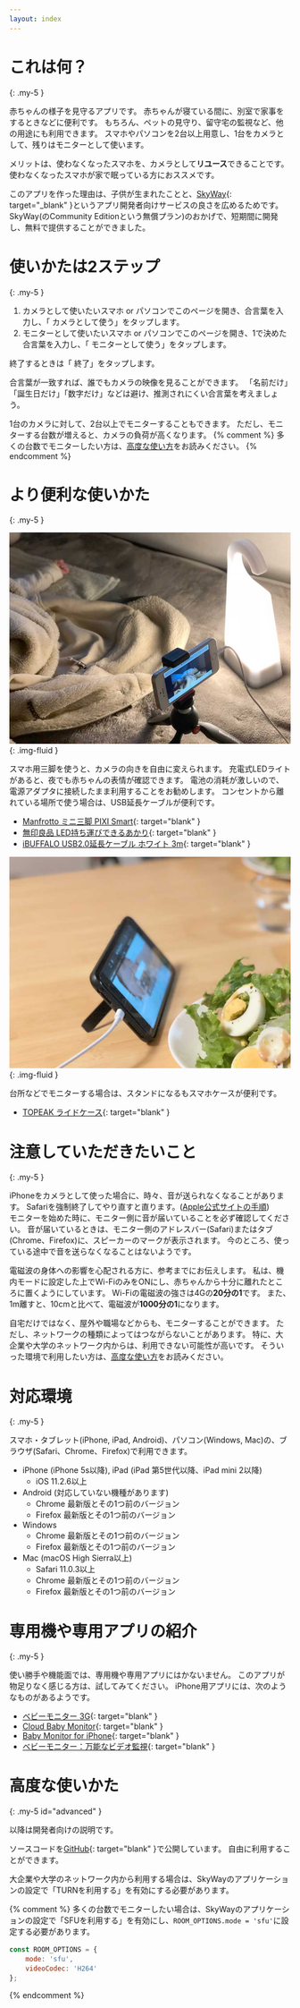 ```yaml
---
layout: index
---
```

# これは何？
{: .my-5 }

赤ちゃんの様子を見守るアプリです。
赤ちゃんが寝ている間に、別室で家事をするときなどに便利です。
もちろん、ペットの見守り、留守宅の監視など、他の用途にも利用できます。
スマホやパソコンを2台以上用意し、1台をカメラとして、残りはモニターとして使います。

メリットは、使わなくなったスマホを、カメラとして**リユース**できることです。
使わなくなったスマホが家で眠っている方におススメです。

このアプリを作った理由は、子供が生まれたことと、[SkyWay](https://webrtc.ecl.ntt.com/){: target="_blank" }というアプリ開発者向けサービスの良さを広めるためです。
SkyWay(のCommunity Editionという無償プラン)のおかげで、短期間に開発し、無料で提供することができました。

# 使いかたは2ステップ
{: .my-5 }

1. カメラとして使いたいスマホ or パソコンでこのページを開き、合言葉を入力し、「<span class="oi oi-video" title="video" aria-hidden="true"></span> カメラとして使う」をタップします。
2. モニターとして使いたいスマホ or パソコンでこのページを開き、1で決めた合言葉を入力し、「<span class="oi oi-monitor" title="monitor" aria-hidden="true"></span> モニターとして使う」をタップします。

終了するときは「<span class="oi oi-circle-x" title="close" aria-hidden="true"></span> 終了」をタップします。

合言葉が一致すれば、誰でもカメラの映像を見ることができます。
「名前だけ」「誕生日だけ」「数字だけ」などは避け、推測されにくい合言葉を考えましょう。

1台のカメラに対して、2台以上でモニターすることもできます。
ただし、モニターする台数が増えると、カメラの負荷が高くなります。
{% comment %}
多くの台数でモニターしたい方は、[高度な使い方](#advanced)をお読みください。
{% endcomment %}

# より便利な使いかた
{: .my-5 }

![camera](camera.jpg){: .img-fluid }

スマホ用三脚を使うと、カメラの向きを自由に変えられます。
充電式LEDライトがあると、夜でも赤ちゃんの表情が確認できます。
電池の消耗が激しいので、電源アダプタに接続したまま利用することをお勧めします。
コンセントから離れている場所で使う場合は、USB延長ケーブルが便利です。

- [Manfrotto ミニ三脚 PIXI Smart](https://www.amazon.co.jp/dp/B0169SORBO/){: target="blank" }
- [無印良品 LED持ち運びできるあかり](https://lohaco.jp/product/9741156/){: target="blank" }
- [iBUFFALO USB2.0延長ケーブル ホワイト 3m](https://www.amazon.co.jp/dp/B007STDM2O/){: target="blank" }

![monitor](monitor.jpg){: .img-fluid }

台所などでモニターする場合は、スタンドになるもスマホケースが便利です。

- [TOPEAK ライドケース](https://www.amazon.co.jp/dp/B06XCQBVYY/){: target="blank" }

# 注意していただきたいこと
{: .my-5 }

iPhoneをカメラとして使った場合に、時々、音が送られなくなることがあります。
Safariを強制終了してやり直すと直ります。([Apple公式サイトの手順](https://support.apple.com/ja-jp/HT201330))    
モニターを始めた時に、モニター側に音が届いていることを必ず確認してください。
音が届いているときは、モニター側のアドレスバー(Safari)またはタブ(Chrome、Firefox)に、スピーカーのマークが表示されます。
今のところ、使っている途中で音を送らなくなることはないようです。

電磁波の身体への影響を心配される方に、参考までにお伝えします。
私は、機内モードに設定した上でWi-FiのみをONにし、赤ちゃんから十分に離れたところに置くようにしています。
Wi-Fiの電磁波の強さは4Gの**20分の1**です。
また、1m離すと、10cmと比べて、電磁波が**1000分の1**になります。

自宅だけではなく、屋外や職場などからも、モニターすることができます。
ただし、ネットワークの種類によってはつながらないことがあります。
特に、大企業や大学のネットワーク内からは、利用できない可能性が高いです。
そういった環境で利用したい方は、[高度な使い方](#advanced)をお読みください。

# 対応環境
{: .my-5 }

スマホ・タブレット(iPhone, iPad, Android)、パソコン(Windows, Mac)の、ブラウザ(Safari、Chrome、Firefox)で利用できます。

- iPhone (iPhone 5s以降), iPad (iPad 第5世代以降、iPad mini 2以降)
    - iOS 11.2.6以上
- Android (対応していない機種があります)
    - Chrome 最新版とその1つ前のバージョン
    - Firefox 最新版とその1つ前のバージョン
- Windows
    - Chrome 最新版とその1つ前のバージョン
    - Firefox 最新版とその1つ前のバージョン
- Mac (macOS High Sierra以上)
    - Safari 11.0.3以上
    - Chrome 最新版とその1つ前のバージョン
    - Firefox 最新版とその1つ前のバージョン

# 専用機や専用アプリの紹介
{: .my-5 }

使い勝手や機能面では、専用機や専用アプリにはかないません。
このアプリが物足りなく感じる方は、試してみてください。
iPhone用アプリには、次のようなものがあるようです。

- [ベビーモニター 3G](https://itunes.apple.com/jp/app/id490077681?mt=8){: target="blank" }
- [Cloud Baby Monitor](https://itunes.apple.com/jp/app/id432791399?mt=8){: target="blank" }
- [Baby Monitor for iPhone](https://itunes.apple.com/jp/app/id882770893?mt=8){: target="blank" }
- [ベビーモニター：万能なビデオ監視](https://itunes.apple.com/jp/app/id735272656?mt=8){: target="blank" }

# 高度な使いかた
{: .my-5 id="advanced" }

以降は開発者向けの説明です。

ソースコードを[GitHub](https://github.com/rotsuya/skyway-baby-monitor/){: target="blank" }で公開しています。
自由に利用することができます。

大企業や大学のネットワーク内から利用する場合は、SkyWayのアプリケーションの設定で「TURNを利用する」を有効にする必要があります。

{% comment %}
多くの台数でモニターしたい場合は、SkyWayのアプリケーションの設定で「SFUを利用する」を有効にし、`ROOM_OPTIONS.mode = 'sfu'`に設定する必要があります。

```js
const ROOM_OPTIONS = {
    mode: 'sfu',
    videoCodec: 'H264'
};
```
{% endcomment %}